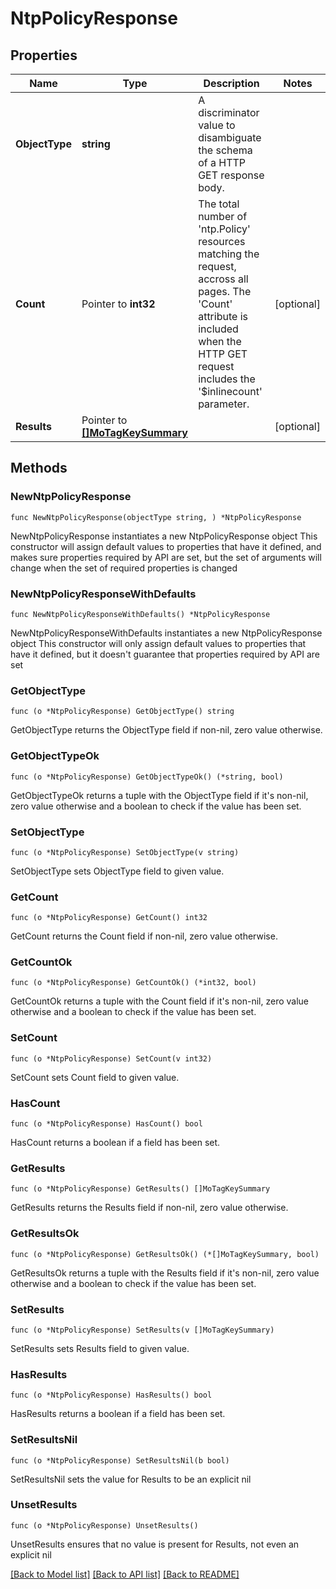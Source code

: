 # NtpPolicyResponse

## Properties

Name | Type | Description | Notes
------------ | ------------- | ------------- | -------------
**ObjectType** | **string** | A discriminator value to disambiguate the schema of a HTTP GET response body. | 
**Count** | Pointer to **int32** | The total number of &#39;ntp.Policy&#39; resources matching the request, accross all pages. The &#39;Count&#39; attribute is included when the HTTP GET request includes the &#39;$inlinecount&#39; parameter. | [optional] 
**Results** | Pointer to [**[]MoTagKeySummary**](mo.TagKeySummary.md) |  | [optional] 

## Methods

### NewNtpPolicyResponse

`func NewNtpPolicyResponse(objectType string, ) *NtpPolicyResponse`

NewNtpPolicyResponse instantiates a new NtpPolicyResponse object
This constructor will assign default values to properties that have it defined,
and makes sure properties required by API are set, but the set of arguments
will change when the set of required properties is changed

### NewNtpPolicyResponseWithDefaults

`func NewNtpPolicyResponseWithDefaults() *NtpPolicyResponse`

NewNtpPolicyResponseWithDefaults instantiates a new NtpPolicyResponse object
This constructor will only assign default values to properties that have it defined,
but it doesn't guarantee that properties required by API are set

### GetObjectType

`func (o *NtpPolicyResponse) GetObjectType() string`

GetObjectType returns the ObjectType field if non-nil, zero value otherwise.

### GetObjectTypeOk

`func (o *NtpPolicyResponse) GetObjectTypeOk() (*string, bool)`

GetObjectTypeOk returns a tuple with the ObjectType field if it's non-nil, zero value otherwise
and a boolean to check if the value has been set.

### SetObjectType

`func (o *NtpPolicyResponse) SetObjectType(v string)`

SetObjectType sets ObjectType field to given value.


### GetCount

`func (o *NtpPolicyResponse) GetCount() int32`

GetCount returns the Count field if non-nil, zero value otherwise.

### GetCountOk

`func (o *NtpPolicyResponse) GetCountOk() (*int32, bool)`

GetCountOk returns a tuple with the Count field if it's non-nil, zero value otherwise
and a boolean to check if the value has been set.

### SetCount

`func (o *NtpPolicyResponse) SetCount(v int32)`

SetCount sets Count field to given value.

### HasCount

`func (o *NtpPolicyResponse) HasCount() bool`

HasCount returns a boolean if a field has been set.

### GetResults

`func (o *NtpPolicyResponse) GetResults() []MoTagKeySummary`

GetResults returns the Results field if non-nil, zero value otherwise.

### GetResultsOk

`func (o *NtpPolicyResponse) GetResultsOk() (*[]MoTagKeySummary, bool)`

GetResultsOk returns a tuple with the Results field if it's non-nil, zero value otherwise
and a boolean to check if the value has been set.

### SetResults

`func (o *NtpPolicyResponse) SetResults(v []MoTagKeySummary)`

SetResults sets Results field to given value.

### HasResults

`func (o *NtpPolicyResponse) HasResults() bool`

HasResults returns a boolean if a field has been set.

### SetResultsNil

`func (o *NtpPolicyResponse) SetResultsNil(b bool)`

 SetResultsNil sets the value for Results to be an explicit nil

### UnsetResults
`func (o *NtpPolicyResponse) UnsetResults()`

UnsetResults ensures that no value is present for Results, not even an explicit nil

[[Back to Model list]](../README.md#documentation-for-models) [[Back to API list]](../README.md#documentation-for-api-endpoints) [[Back to README]](../README.md)


